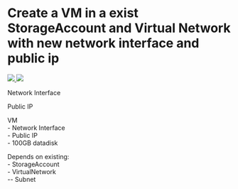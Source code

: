 # Create a VM in a exist StorageAccount and Virtual Network with new network interface and public ip

<a href="https://portal.azure.com/#create/Microsoft.Template/uri/https%3A%2F%2Fraw.githubusercontent.com%2FSpralien%2FAzureTPL%2Fmaster%2FTPL-VM-ToExistStorageVnet-WithNetworkInterfacePublicIP%2Fazuredeploy.json" target="_blank">
  <img src="http://azuredeploy.net/deploybutton.png"/>
</a>
<a href="http://armviz.io/#/?load=https%3A%2F%2Fraw.githubusercontent.com%2FSpralien%2FAzureTPL%2Fmaster%2FTPL-VM-ToExistStorageVnet-WithNetworkInterfacePublicIP%2Fazuredeploy.json" target="_blank">
    <img src="http://armviz.io/visualizebutton.png"/>
</a>
<p>
Network Interface
</p>
<p>
Public IP
</p>
<p>
VM<br>
- Network Interface<br>
- Public IP<br>
- 100GB datadisk
</p>
<p>
Depends on existing:<br>
- StorageAccount<br>
- VirtualNetwork<br>
-- Subnet
</p>
